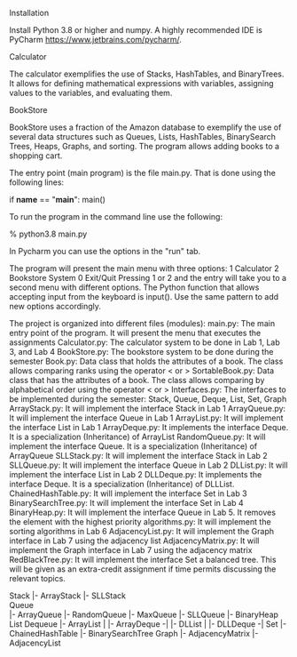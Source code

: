 Installation

Install Python 3.8 or higher and numpy. A highly recommended IDE is PyCharm 
https://www.jetbrains.com/pycharm/.

Calculator 

The calculator exemplifies the use of Stacks, HashTables, and BinaryTrees. It allows for defining mathematical expressions with variables, assigning values to the variables, and evaluating them.

BookStore

BookStore uses a fraction of the Amazon database to exemplify the use of several data structures
such as Queues, Lists, HashTables, BinarySearch Trees, Heaps, Graphs, and sorting. The program
allows adding books to a shopping cart. 

The entry point (main program) is the file main.py. That is done using the 
following lines: 

if __name__ == "__main__":
    main()

To run the program in the command line use the following:

% python3.8 main.py

In Pycharm you can use the options in the "run" tab.

The program will present the main menu with three options: 
        1 Calculator
        2 Bookstore System
        0 Exit/Quit
Pressing 1 or 2 and the entry will take you to a second menu with different 
options. The Python function that allows accepting input from the keyboard 
is input(). Use the same pattern to add new options accordingly.

The project is organized into different files (modules):
main.py: The main entry point of the program. It will present the menu that executes the assignments
Calculator.py: The calculator system to be done in Lab 1, Lab 3, and Lab  4
BookStore.py: The bookstore system to be done during the semester
Book.py: Data class that holds the attributes of a book. The class allows comparing ranks using the operator < or >
SortableBook.py: Data class that has the attributes of a book. The class allows comparing by alphabetical order using the operator < or >
Interfaces.py: The interfaces to be implemented during the semester: Stack, Queue, Deque, List, Set, Graph
ArrayStack.py: It will implement the interface Stack in Lab 1
ArrayQueue.py: It will implement the interface Queue in Lab 1
ArrayList.py: It will implement the interface List in Lab 1
ArrayDeque.py: It implements the interface Deque. It is a specialization (Inheritance) of ArrayList
RandomQueue.py: It will implement the interface Queue. It is a specialization (Inheritance) of ArrayQueue
SLLStack.py: It will implement the interface Stack in Lab 2
SLLQueue.py: It will implement the interface Queue in Lab 2
DLList.py: It will implement the interface List in Lab 2
DLLDeque.py: It implements the interface Deque. It is a specialization (Inheritance) of DLLList.
ChainedHashTable.py: It will implement the interface Set in Lab 3
BinarySearchTree.py: It will implement the interface Set in Lab 4
BinaryHeap.py: It will implement the interface Queue in Lab 5. It removes the element with the highest priority
algorithms.py: It will implement the sorting algorithms in Lab 6
AdjacencyList.py: It will implement the Graph interface in Lab 7 using the adjacency list
AdjacencyMatrix.py: It will implement the Graph interface in Lab 7 using the adjacency matrix
RedBlackTree.py: It will implement the interface Set a balanced tree.  This will be given as an extra-credit assignment if time permits discussing the relevant topics.


Stack
    |- ArrayStack
    |- SLLStack     
Queue   
    |- ArrayQueue
            |- RandomQueue
            |- MaxQueue
    |- SLLQueue
    |- BinaryHeap
List                            Dequeue
    |- ArrayList                 |
                |- ArrayDeque   -|
    |- DLList                    |
                |- DLLDeque     -|
Set
    |- ChainedHashTable
    |- BinarySearchTree
Graph
    |- AdjacencyMatrix
    |- AdjacencyList
